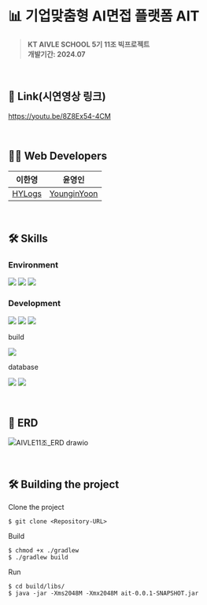 # 📊 기업맞춤형 AI면접 플랫폼 AIT
> **KT AIVLE SCHOOL 5기 11조 빅프로젝트**<br/> **개발기간: 2024.07**

<br/>

## 🔗 Link(시연영상 링크)
https://youtu.be/8Z8Ex54-4CM

<br/>

## 👩‍💻 Web Developers

|               이한영               |               윤영인               |
| :---------------------------------: | :-------------------------------------: |
| [HYLogs](https://github.com/HYLogs) | [YounginYoon](https://github.com/YounginYoon) |

<br/>

## 🛠️ Skills
### Environment
<img src="https://img.shields.io/badge/Intellij IDEA-0071C5?style=flat-square&logo=intellij idea&logoColor=white"> <img src="https://img.shields.io/badge/AWS%20EC2-FF9900?style=flat-square&logo=Amazon%20EC2&logoColor=white"> <img src="https://img.shields.io/badge/GitHub-181717?style=flat-square&logo=github&logoColor=white"/>

### Development
  
<img src="https://img.shields.io/badge/java 17-007396?style=flat-square&logo=OpenJDK&logoColor=white"> <img src="https://img.shields.io/badge/Spring Boot 3.2.7-6DB33F?style=flat-square&logo=springboot&logoColor=white"> <img src="https://img.shields.io/badge/Spring Security-6DB33F?style=flat-square&logo=Spring Security&logoColor=white">


build

<img src="https://img.shields.io/badge/Gradle-02303A?style=flat-square&logo=gradle&logoColor=white"> 


database

<img src="https://img.shields.io/badge/MySQL-4479A1?style=flat-square&logo=MySQL&logoColor=white"> <img src="https://img.shields.io/badge/Redis-DC382D?style=flat-square&logo=Redis&logoColor=white"> 

<!-- 스프링 시큐리티
- `JAVA` == 17
- `Spring Boot` == 3.2.7
- `build` == gradle
- `database` == MySQL, Redis -->

<br/>

## 🔎 ERD
![AIVLE11조_ERD drawio](https://github.com/user-attachments/assets/7a32ec95-7702-44ed-b8cf-a27320c9bdc5)

<br/>

## 🛠️ Building the project

Clone the project
```
$ git clone <Repository-URL>
```

Build
```
$ chmod +x ./gradlew
$ ./gradlew build
```

Run
```
$ cd build/libs/
$ java -jar -Xms2048M -Xmx2048M ait-0.0.1-SNAPSHOT.jar
```

